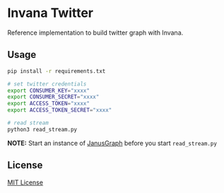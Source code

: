 # Invana Twitter

Reference implementation to build twitter graph with Invana.

## Usage

```bash
pip install -r requirements.txt

# set twitter credentials 
export CONSUMER_KEY="xxxx"
export CONSUMER_SECRET="xxxx"
export ACCESS_TOKEN="xxxx"
export ACCESS_TOKEN_SECRET="xxxx"

# read stream
python3 read_stream.py
```

**NOTE:** Start an instance of [JanusGraph](https://github.com/JanusGraph/janusgraph-docker) before you start `read_stream.py`

## License

[MIT License](LICENSE)
